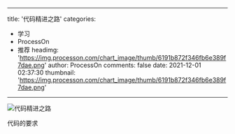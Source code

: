 
---
title: '代码精进之路'
categories: 
 - 学习
 - ProcessOn
 - 推荐
headimg: 'https://img.processon.com/chart_image/thumb/6191b872f346fb6e389f7dae.png'
author: ProcessOn
comments: false
date: 2021-12-01 02:37:30
thumbnail: 'https://img.processon.com/chart_image/thumb/6191b872f346fb6e389f7dae.png'
---

<div>   
<img class="thumb" alt="代码精进之路" src="https://img.processon.com/chart_image/thumb/6191b872f346fb6e389f7dae.png" referrerpolicy="no-referrer">
<p>代码的要求</p>  
</div>
            